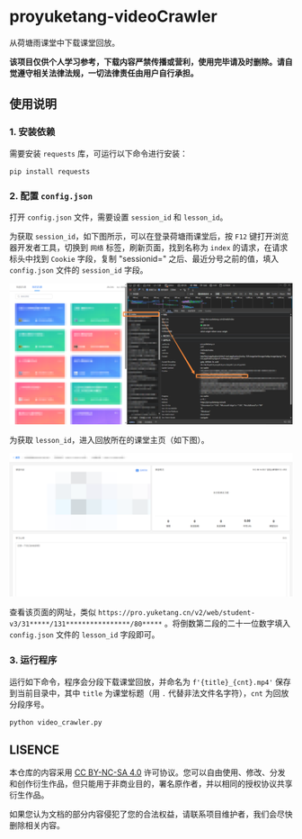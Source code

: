 # proyuketang-videoCrawler

从荷塘雨课堂中下载课堂回放。

**该项目仅供个人学习参考，下载内容严禁传播或营利，使用完毕请及时删除。请自觉遵守相关法律法规，一切法律责任由用户自行承担。**

## 使用说明

### 1. 安装依赖

需要安装 `requests` 库，可运行以下命令进行安装：

```
pip install requests
```

### 2. 配置 `config.json`

打开 `config.json` 文件，需要设置 `session_id` 和 `lesson_id`。

为获取 `session_id`，如下图所示，可以在登录荷塘雨课堂后，按 `F12` 键打开浏览器开发者工具，切换到 `网络` 标签，刷新页面，找到名称为 `index` 的请求，在请求标头中找到 `Cookie` 字段，复制 "sessionid=" 之后、最近分号之前的值，填入 `config.json` 文件的 `session_id` 字段。

![session_id](img/session_id.png)

为获取 `lesson_id`，进入回放所在的课堂主页（如下图）。

![lesson](img/lesson.png)

查看该页面的网址，类似 `https://pro.yuketang.cn/v2/web/student-v3/31*****/131****************/80*****` 。将倒数第二段的二十一位数字填入 `config.json` 文件的 `lesson_id` 字段即可。

### 3. 运行程序

运行如下命令，程序会分段下载课堂回放，并命名为 `f'{title}_{cnt}.mp4'` 保存到当前目录中，其中 `title` 为课堂标题（用 `.` 代替非法文件名字符），`cnt` 为回放分段序号。

```
python video_crawler.py
```

## LISENCE

本仓库的内容采用 [CC BY-NC-SA 4.0](https://creativecommons.org/licenses/by-nc-sa/4.0/) 许可协议。您可以自由使用、修改、分发和创作衍生作品，但只能用于非商业目的，署名原作者，并以相同的授权协议共享衍生作品。

如果您认为文档的部分内容侵犯了您的合法权益，请联系项目维护者，我们会尽快删除相关内容。
